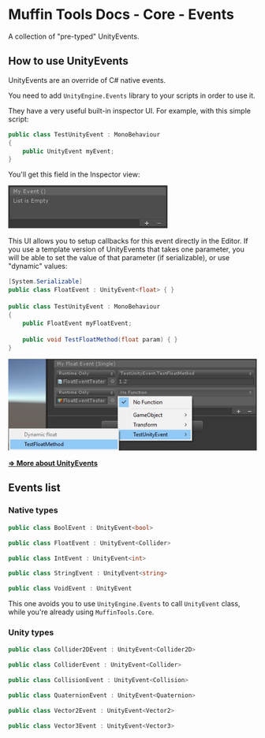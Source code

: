 # Muffin Tools Docs - Core - Events

A collection of "pre-typed" UnityEvents.

## How to use UnityEvents

UnityEvents are an override of C# native events.

You need to add `UnityEngine.Events` library to your scripts in order to use it.

They have a very useful built-in inspector UI. For example, with this simple script:

```cs
public class TestUnityEvent : MonoBehaviour
{
    public UnityEvent myEvent;
}
```

You'll get this field in the Inspector view:

![Unity Event UI demo](./Images/unity-event-ui.jpg)

This UI allows you to setup callbacks for this event directly in the Editor. If you use a template version of UnityEvents that takes one parameter, you will be able to set the value of that parameter (if serializable), or use "dynamic" values:

```cs
[System.Serializable]
public class FloatEvent : UnityEvent<float> { }

public class TestUnityEvent : MonoBehaviour
{
    public FloatEvent myFloatEvent;

    public void TestFloatMethod(float param) { }
}
```

![Unity float event UI demo](./Images/unity-float-event-ui.jpg)

[**=> More about UnityEvents**](https://docs.unity3d.com/Manual/UnityEvents.html)

## Events list

### Native types

```cs
public class BoolEvent : UnityEvent<bool>
```

```cs
public class FloatEvent : UnityEvent<Collider>
```

```cs
public class IntEvent : UnityEvent<int>
```

```cs
public class StringEvent : UnityEvent<string>
```

```cs
public class VoidEvent : UnityEvent
```

This one avoids you to use `UnityEngine.Events` to call `UnityEvent` class, while you're already using `MuffinTools.Core`.

### Unity types

```cs
public class Collider2DEvent : UnityEvent<Collider2D>
```

```cs
public class ColliderEvent : UnityEvent<Collider>
```

```cs
public class CollisionEvent : UnityEvent<Collision>
```

```cs
public class QuaternionEvent : UnityEvent<Quaternion>
```

```cs
public class Vector2Event : UnityEvent<Vector2>
```

```cs
public class Vector3Event : UnityEvent<Vector3>
```